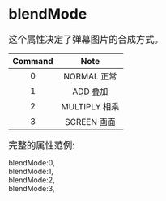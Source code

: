 # blendMode
<font size=4>这个属性决定了弹幕图片的合成方式。    </font>

| Command |     Note      |
| :-----: | :-----------: |
|    0    |  NORMAL 正常  |
|    1    |   ADD 叠加    |
|    2    | MULTIPLY 相乘 |
|    3    |  SCREEN 画面  |

<font size=4>完整的属性范例:   </font>

blendMode:0,   
blendMode:1,   
blendMode:2,   
blendMode:3,
